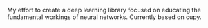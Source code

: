 My effort to  create a deep learning library focused on educating the fundamental workings of neural networks. Currently based on cupy.